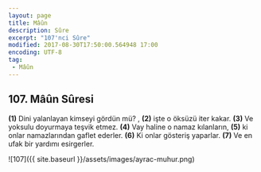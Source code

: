 ```yaml
---
layout: page
title: Mâûn
description: Sûre
excerpt: "107'nci Sûre"
modified: 2017-08-30T17:50:00.564948 17:00
encoding: UTF-8
tag: 
 - Mâûn
---
```


## 107. Mâûn Sûresi

**(1)** Dini yalanlayan kimseyi gördün mü? , 
**(2)** işte o öksüzü iter kakar.
**(3)** Ve yoksulu doyurmaya teşvik etmez.
**(4)** Vay haline o namaz kılanların,
**(5)** ki onlar namazlarından gaflet ederler.
**(6)** Ki onlar gösteriş yaparlar.
**(7)** Ve en ufak bir yardımı esirgerler.

![107]({{ site.baseurl }}/assets/images/ayrac-muhur.png)
